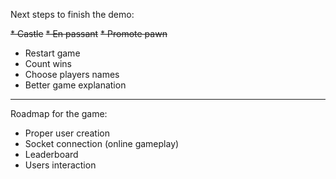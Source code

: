 Next steps to finish the demo:

~~* Castle~~
~~* En passant~~
~~* Promote pawn~~
* Restart game
* Count wins
* Choose players names
* Better game explanation

-----------------------

Roadmap for the game:

* Proper user creation
* Socket connection (online gameplay)
* Leaderboard
* Users interaction
